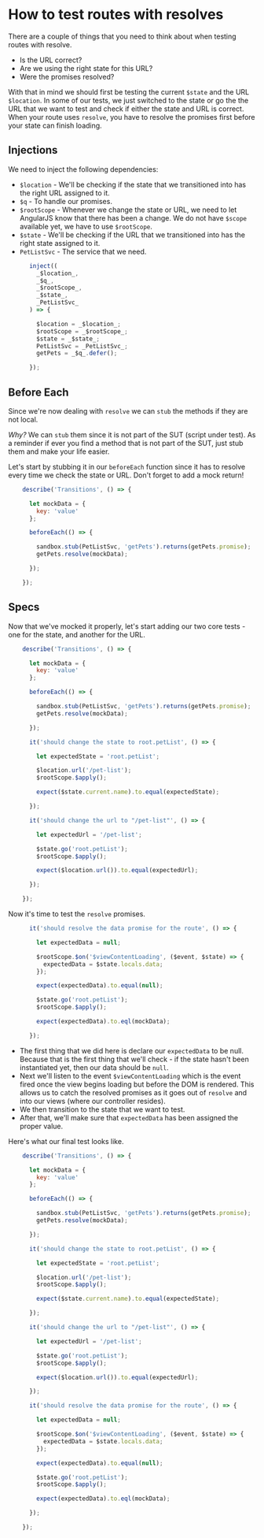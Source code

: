# How to test routes with resolves

There are a couple of things that you need to think about when testing routes with resolve.

 - Is the URL correct?
 - Are we using the right state for this URL?
 - Were the promises resolved?

With that in mind we should first be testing the current `$state` and the URL `$location`. In some of our tests, we just switched to the state or go the the URL that we want to test and check if either the state and URL is correct. When your route uses `resolve`, you have to resolve the promises first before your state can finish loading.

## Injections

We need to inject the following dependencies:

- `$location` - We'll be checking if the state that we transitioned into has the right URL assigned to it.
- `$q` - To handle our promises.
- `$rootScope` - Whenever we change the state or URL, we need to let AngularJS know that there has been a change. We do not have `$scope` available yet, we have to use `$rootScope`.
- `$state` - We'll be checking if the URL that we transitioned into has the right state assigned to it.
- `PetListSvc` - The service that we need.

```javascript
      inject((
        _$location_,
        _$q_,
        _$rootScope_,
        _$state_,
        _PetListSvc_
      ) => {

        $location = _$location_;
        $rootScope = _$rootScope_;
        $state = _$state_;
        PetListSvc = _PetListSvc_;
        getPets = _$q_.defer();

      });
```

## Before Each

Since we're now dealing with `resolve` we can `stub` the methods if they are not local.
 
*Why?* We can `stub` them since it is not part of the SUT (script under test). As a reminder if ever you find a method that is not part of the SUT, just stub them and make your life easier.

Let's start by stubbing it in our `beforeEach` function since it has to resolve every time we check the state or URL. Don't forget to add a mock return!

```javascript
    describe('Transitions', () => {

      let mockData = {
        key: 'value'
      };

      beforeEach(() => {

        sandbox.stub(PetListSvc, 'getPets').returns(getPets.promise);
        getPets.resolve(mockData);

      });

    });
```

## Specs

Now that we've mocked it properly, let's start adding our two core tests - one for the state, and another for the URL.

```javascript
    describe('Transitions', () => {

      let mockData = {
        key: 'value'
      };

      beforeEach(() => {

        sandbox.stub(PetListSvc, 'getPets').returns(getPets.promise);
        getPets.resolve(mockData);

      });

      it('should change the state to root.petList', () => {

        let expectedState = 'root.petList';

        $location.url('/pet-list');
        $rootScope.$apply();

        expect($state.current.name).to.equal(expectedState);

      });

      it('should change the url to "/pet-list"', () => {

        let expectedUrl = '/pet-list';

        $state.go('root.petList');
        $rootScope.$apply();

        expect($location.url()).to.equal(expectedUrl);

      });

    });
```

Now it's time to test the `resolve` promises.

```javascript
      it('should resolve the data promise for the route', () => {

        let expectedData = null;

        $rootScope.$on('$viewContentLoading', ($event, $state) => {
          expectedData = $state.locals.data;
        });

        expect(expectedData).to.equal(null);

        $state.go('root.petList');
        $rootScope.$apply();

        expect(expectedData).to.eql(mockData);

      });
```

- The first thing that we did here is declare our `expectedData` to be null. Because that is the first thing that we'll check - if the state hasn't been instantiated yet, then our data should be `null`.
- Next we'll listen to the event `$viewContentLoading` which is the event fired once the view begins loading but before the DOM is rendered. This allows us to catch the resolved promises as it goes out of `resolve` and into our views (where our controller resides).
- We then transition to the state that we want to test.
- After that, we'll make sure that `expectedData` has been assigned the proper value.
 
Here's what our final test looks like.

```javascript
    describe('Transitions', () => {

      let mockData = {
        key: 'value'
      };

      beforeEach(() => {

        sandbox.stub(PetListSvc, 'getPets').returns(getPets.promise);
        getPets.resolve(mockData);

      });

      it('should change the state to root.petList', () => {

        let expectedState = 'root.petList';

        $location.url('/pet-list');
        $rootScope.$apply();

        expect($state.current.name).to.equal(expectedState);

      });

      it('should change the url to "/pet-list"', () => {

        let expectedUrl = '/pet-list';

        $state.go('root.petList');
        $rootScope.$apply();

        expect($location.url()).to.equal(expectedUrl);

      });

      it('should resolve the data promise for the route', () => {

        let expectedData = null;

        $rootScope.$on('$viewContentLoading', ($event, $state) => {
          expectedData = $state.locals.data;
        });

        expect(expectedData).to.equal(null);

        $state.go('root.petList');
        $rootScope.$apply();

        expect(expectedData).to.eql(mockData);

      });

    });
```
